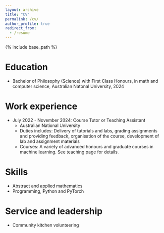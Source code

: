 ```yaml
---
layout: archive
title: "CV"
permalink: /cv/
author_profile: true
redirect_from:
  - /resume
---
```


{% include base_path %}

Education
======
* Bachelor of Philosophy (Science) with First Class Honours, in math and computer science, Australian Natonal University, 2024

Work experience
======
* July 2022 - November 2024: Course Tutor or Teaching Assistant
  * Australian National University
  * Duties includes: Delivery of tutorials and labs, grading assignments and providing feedback, organisation of the course, development of lab and assignment materials
  * Courses: A variety of advanced honours and graduate courses in machine learning. See teaching page for details.

Skills
======
* Abstract and applied mathematics
* Programming, Python and PyTorch

  
Service and leadership
======
* Community kitchen volunteering
